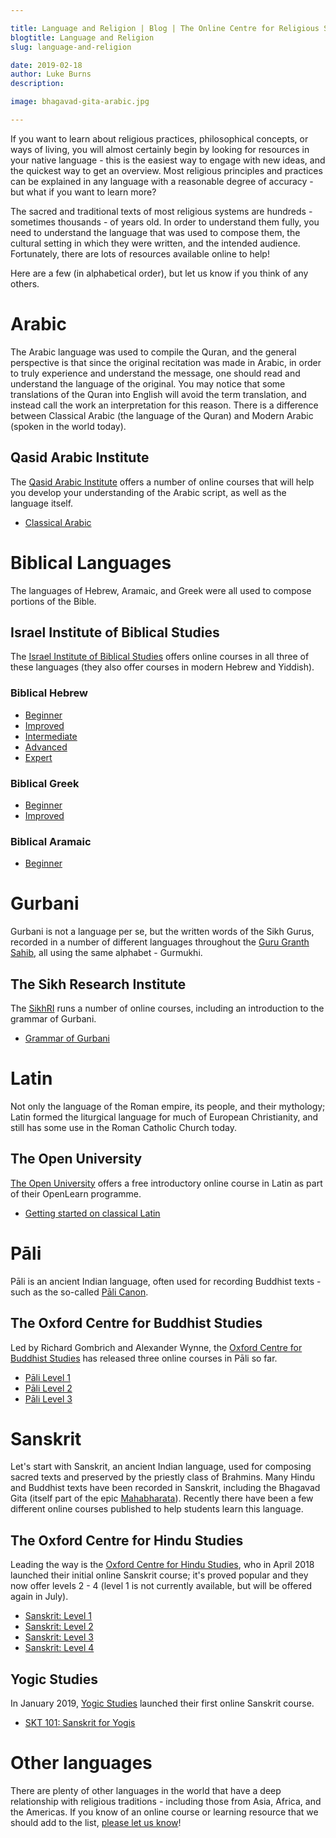 ```yaml
---

title: Language and Religion | Blog | The Online Centre for Religious Studies
blogtitle: Language and Religion
slug: language-and-religion

date: 2019-02-18
author: Luke Burns
description: 

image: bhagavad-gita-arabic.jpg

---
```


If you want to learn about religious practices, philosophical concepts, or ways of living, you will almost certainly begin by looking for resources in your native language - this is the easiest way to engage with new ideas, and the quickest way to get an overview. Most religious principles and practices can be explained in any language with a reasonable degree of accuracy - but what if you want to learn more?

The sacred and traditional texts of most religious systems are hundreds - sometimes thousands - of years old. In order to understand them fully, you need to understand the language that was used to compose them, the cultural setting in which they were written, and the intended audience. Fortunately, there are lots of resources available online to help!

Here are a few (in alphabetical order), but let us know if you think of any others. 

# Arabic
The Arabic language was used to compile the Quran, and the general perspective is that since the original recitation was made in Arabic, in order to truly experience and understand the message, one should read and understand the language of the original. You may notice that some translations of the Quran into English will avoid the term translation, and instead call the work an interpretation for this reason. There is a difference between Classical Arabic (the language of the Quran) and Modern Arabic (spoken in the world today).

## Qasid Arabic Institute
The <a target="_BLANK" href="https://qasidonline.com">Qasid Arabic Institute</a> offers a number of online courses that will help you develop your understanding of the Arabic script, as well as the language itself.

* <a target="_BLANK" href="https://qasidonline.com/classical-arabic/">Classical Arabic</a>

# Biblical Languages
The languages of Hebrew, Aramaic, and Greek were all used to compose portions of the Bible.

## Israel Institute of Biblical Studies
The <a target="_BLANK" href="http://israelbiblicalstudies.com/">Israel Institute of Biblical Studies</a> offers online courses in all three of these languages (they also offer courses in modern Hebrew and Yiddish).

### Biblical Hebrew
* <a target="_BLANK" href="https://israelbiblicalstudies.com/biblical-languages/biblical-hebrew-level-1/">Beginner</a>
* <a target="_BLANK" href="https://israelbiblicalstudies.com/biblical-languages/biblical-hebrew-level-2/">Improved</a>
* <a target="_BLANK" href="https://israelbiblicalstudies.com/biblical-languages/biblical-hebrew-level-3/">Intermediate</a>
* <a target="_BLANK" href="https://israelbiblicalstudies.com/biblical-languages/biblical-hebrew-level-4/">Advanced</a>
* <a target="_BLANK" href="https://israelbiblicalstudies.com/biblical-languages/biblical-hebrew-level-5/">Expert</a>

### Biblical Greek
* <a target="_BLANK" href="https://israelbiblicalstudies.com/biblical-languages/biblical-greek-part-1/">Beginner</a>
* <a target="_BLANK" href="https://israelbiblicalstudies.com/biblical-languages/biblical-greek-level-2/">Improved</a>

### Biblical Aramaic
* <a target="_BLANK" href="https://israelbiblicalstudies.com/biblical-languages/biblical-aramaic/">Beginner</a>

# Gurbani
Gurbani is not a language per se, but the written words of the Sikh Gurus, recorded in a number of different languages throughout the <a target="_BLANK" href="https://en.wikipedia.org/wiki/Guru_Granth_Sahib">Guru Granth Sahib</a>, all using the same alphabet - Gurmukhi.

## The Sikh Research Institute
The <a target="_BLANK" href="https://courses.sikhri.org">SikhRI</a> runs a number of online courses, including an introduction to the grammar of Gurbani.

* <a target="_BLANK" href="https://courses.sikhri.org/courses/grammar-of-gurbani">Grammar of Gurbani</a>

# Latin
Not only the language of the Roman empire, its people, and their mythology; Latin formed the liturgical language for much of European Christianity, and still has some use in the Roman Catholic Church today.

## The Open University
<a target="_BLANK" href="http://www.open.ac.uk/">The Open University</a> offers a free introductory online course in Latin as part of their OpenLearn programme.

* <a target="_BLANK" href="https://www.open.edu/openlearn/history-the-arts/getting-started-on-classical-latin/content-section-0?active-tab=description-tab">Getting started on classical Latin</a>

# Pāli
Pāli is an ancient Indian language, often used for recording Buddhist texts - such as the so-called <a target="_BLANK" href="https://en.wikipedia.org/wiki/Pāli_Canon">Pāli Canon</a>.

## The Oxford Centre for Buddhist Studies
Led by Richard Gombrich and Alexander Wynne, the <a target="_BLANK" href="">Oxford Centre for Buddhist Studies</a> has released three online courses in Pāli so far.

* <a target="_BLANK" href="https://www.ocbs-courses.org/catalogue/online-course/pali-level-1/">Pāli Level 1</a>
* <a target="_BLANK" href="https://www.ocbs-courses.org/catalogue/online-course/pali-level-2/">Pāli Level 2</a>
* <a target="_BLANK" href="https://www.ocbs-courses.org/catalogue/online-course/pali-level-3/">Pāli Level 3</a>

# Sanskrit
Let's start with Sanskrit, an ancient Indian language, used for composing sacred texts and preserved by the priestly class of Brahmins. Many Hindu and Buddhist texts have been recorded in Sanskrit, including the Bhagavad Gita (itself part of the epic <a target="_BLANK" href="https://en.wikipedia.org/wiki/Mahabharata">Mahabharata</a>). Recently there have been a few different online courses published to help students learn this language.

## The Oxford Centre for Hindu Studies
Leading the way is the <a target="_BLANK" href="https://ochs.org.uk">Oxford Centre for Hindu Studies</a>, who in April 2018 launched their initial online Sanskrit course; it's proved popular and they now offer levels 2 - 4 (level 1 is not currently available, but will be offered again in July).

* <a href="#">Sanskrit: Level 1</a>
* <a target="_BLANK" href="https://ochsonline.org/product/sanskrit-level-2/">Sanskrit: Level 2</a>
* <a target="_BLANK" href="https://ochsonline.org/product/sanskrit-level-3/">Sanskrit: Level 3</a>
* <a target="_BLANK" href="https://ochsonline.org/product/sanskrit-level-4/">Sanskrit: Level 4</a>

## Yogic Studies
In January 2019, <a target="_BLANK" href="https://www.yogicstudies.com">Yogic Studies</a> launched their first online Sanskrit course.

* <a target="_BLANK" href="https://www.yogicstudies.com/sanskrit-101">SKT 101: Sanskrit for Yogis</a>


# Other languages
There are plenty of other languages in the world that have a deep relationship with religious traditions - including those from Asia, Africa, and the Americas. If you know of an online course or learning resource that we should add to the list, [please let us know](/contact/)!